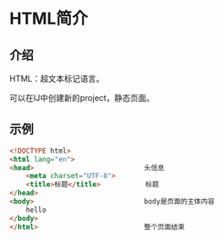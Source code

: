 # HTML简介

## 介绍

HTML：超文本标记语言。

可以在IJ中创建新的project，静态页面。

## 示例

```html
<!DOCTYPE html>
<html lang="en">
<head>                           头信息
    <meta charset="UTF-8">       
    <title>标题</title>           标题
</head>
<body>                           body是页面的主体内容
    hello
</body>
</html>                          整个页面结束
```



